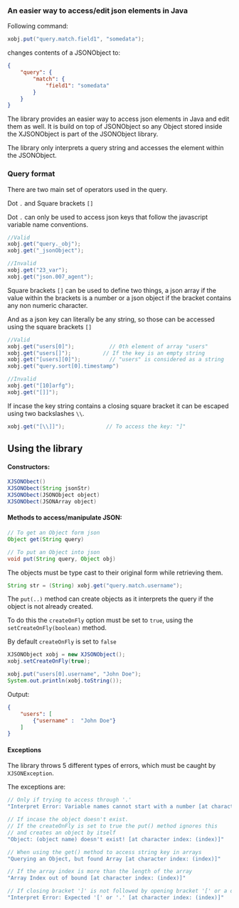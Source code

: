 ### An easier way to access/edit json elements in Java

Following command:
```java
xobj.put("query.match.field1", "somedata");
```
changes contents of a JSONObject to:
```json
{
    "query": {
        "match": {
            "field1": "somedata"
        } 
    }
}
```

The library provides an easier way to access json elements in Java and edit them as well. It is build on top of JSONObject so any Object stored inside the XJSONObject is part of the JSONObject library. 

The library only interprets a query string and accesses the element within the JSONObject.

### Query format

There are two main set of operators used in the query. 

Dot `.` and Square brackets `[]`

Dot `.` can only be used to access json keys that follow the javascript variable name conventions.

```java
//Valid
xobj.get("query._obj");
xobj.get("_jsonObject");

//Invalid
xobj.get("23_var");
xobj.get("json.007_agent");
```

Square brackets `[]` can be used to define two things, a json array if the value within the brackets is a number or a json object if the bracket contains any non numeric character.

And as a json key can literally be any string, so those can be accessed using the square brackets `[]`

```java
//Valid
xobj.get("users[0]");           // 0th element of array "users"
xobj.get("users[]");          // If the key is an empty string
xobj.get("[users][0]");         // "users" is considered as a string
xobj.get("query.sort[0].timestamp")

//Invalid
xobj.get("[10]arfg");
xobj.get("[]]");
```

If incase the key string contains a closing square bracket it can be escaped using two backslashes `\\`.
```java
xobj.get("[\\]]");             // To access the key: "]"
```

## Using the library
#### Constructors:
```java
XJSONObect()
XJSONObect(String jsonStr)
XJSONObect(JSONObject object)
XJSONObect(JSONArray object)
```

#### Methods to access/manipulate JSON:
```java
// To get an Object form json
Object get(String query)

// To put an Object into json
void put(String query, Object obj)
```

The objects must be type cast to their original form while retrieving them.
```java
String str = (String) xobj.get("query.match.username");
```

The `put(..)` method can create objects as it interprets the query if the object is not already created. 

To do this the `createOnFly` option must be set to `true`, using the `setCreateOnFly(boolean)` method. 

By default `createOnFly` is set to `false`
```java
XJSONObject xobj = new XJSONObject();
xobj.setCreateOnFly(true);

xobj.put("users[0].username", "John Doe");
System.out.println(xobj.toString());
```
Output:
```json
{
    "users": [
        {"username" :  "John Doe"}
    ]
}
```

#### Exceptions

The library throws 5 different types of errors, which must be caught by `XJSONException`.

The exceptions are:
```java
// Only if trying to access through '.'
"Interpret Error: Variable names cannot start with a number [at character index: (index)]"

// If incase the object doesn't exist. 
// If the createOnFly is set to true the put() method ignores this 
// and creates an object by itself
"Object: (object name) doesn't exist! [at character index: (index)]"

// When using the get() method to access string key in arrays
"Querying an Object, but found Array [at character index: (index)]"

// If the array index is more than the length of the array
"Array Index out of bound [at character index: (index)]"

// If closing bracket ']' is not followed by opening bracket '[' or a dot '.'
"Interpret Error: Expected '[' or '.' [at character index: (index)]"
```